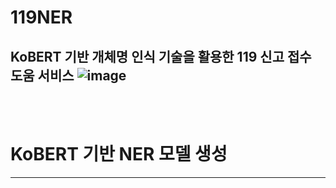 # 119NER
KoBERT 기반 개체명 인식 기술을 활용한 119 신고 접수 도움 서비스
![image](https://user-images.githubusercontent.com/46772883/101274524-12a6f400-37e2-11eb-9b05-0ddce34585c2.png)
---
<br>
<br>

# KoBERT 기반 NER 모델 생성
---
